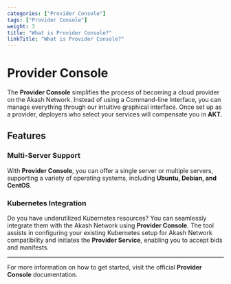 ```yaml
---
categories: ["Provider Console"]
tags: ["Provider Console"]
weight: 3
title: "What is Provider Console?"
linkTitle: "What is Provider Console?"
---
```


# Provider Console

The **Provider Console** simplifies the process of becoming a cloud provider on the Akash Network. Instead of using a Command-line Interface, you can manage everything through our intuitive graphical interface. Once set up as a provider, deployers who select your services will compensate you in **AKT**.

## Features

### Multi-Server Support
With **Provider Console**, you can offer a single server or multiple servers, supporting a variety of operating systems, including **Ubuntu, Debian, and CentOS**.

### Kubernetes Integration
Do you have underutilized Kubernetes resources? You can seamlessly integrate them with the Akash Network using **Provider Console**. The tool assists in configuring your existing Kubernetes setup for Akash Network compatibility and initiates the **Provider Service**, enabling you to accept bids and manifests.

---

For more information on how to get started, visit the official **Provider Console** documentation.
